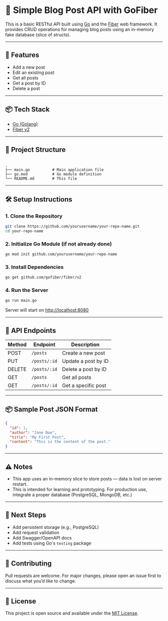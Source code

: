 
# 📝 Simple Blog Post API with GoFiber #

This is a basic RESTful API built using [Go](https://golang.org/) and the [Fiber](https://gofiber.io/) web framework. It provides CRUD operations for managing blog posts using an in-memory fake database (slice of structs).

---

## 🚀 Features ##

- Add a new post
- Edit an existing post
- Get all posts
- Get a post by ID
- Delete a post

---

## 📦 Tech Stack ##

- [Go (Golang)](https://golang.org/)
- [Fiber v2](https://gofiber.io/)

---

## 📁 Project Structure ##

```

.
├── main.go          # Main application file
├── go.mod           # Go module definition
└── README.md        # This file

````

---

## 🛠 Setup Instructions 

### 1. Clone the Repository
```bash
git clone https://github.com/yourusername/your-repo-name.git
cd your-repo-name
````

### 2. Initialize Go Module (if not already done) ###

```bash
go mod init github.com/yourusername/your-repo-name
```

### 3. Install Dependencies ###

```bash
go get github.com/gofiber/fiber/v2
```

### 4. Run the Server ###

```bash
go run main.go
```

Server will start on [http://localhost:8080](http://localhost:8080)

---

## 📮 API Endpoints ##

| Method | Endpoint     | Description         |
| ------ | ------------ | ------------------- |
| POST   | `/posts`     | Create a new post   |
| PUT    | `/posts/:id` | Update a post by ID |
| DELETE | `/posts/:id` | Delete a post by ID |
| GET    | `/posts`     | Get all posts       |
| GET    | `/posts/:id` | Get a specific post |

---

## 📦 Sample Post JSON Format  ##

```json
{
  "id": 1,
  "author": "Jane Doe",
  "title": "My First Post",
  "content": "This is the content of the post."
}
```

---

## ⚠️ Notes ##

* This app uses an in-memory slice to store posts — data is lost on server restart.
* This is intended for learning and prototyping. For production use, integrate a proper database (PostgreSQL, MongoDB, etc.)

---

## 🧠 Next Steps ##

* Add persistent storage (e.g., PostgreSQL)
* Add request validation
* Add Swagger/OpenAPI docs
* Add tests using Go's `testing` package

---

## 🤝 Contributing ##

Pull requests are welcome. For major changes, please open an issue first to discuss what you’d like to change.

---

## 📄 License ##

This project is open source and available under the [MIT License](LICENSE).
